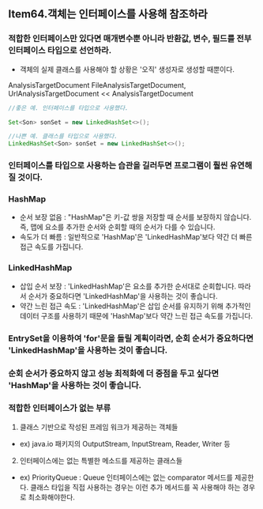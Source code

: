 ## Item64.객체는 인터페이스를 사용해 참조하라

### 적합한 인터페이스만 있다면 매개변수뿐 아니라 반환값, 변수, 필드를 전부 인터페이스 타입으로 선언하라.
- 객체의 실제 클래스를 사용해야 할 상황은 '오직' 생성자로 생성할 때뿐이다.

AnalysisTargetDocument
FileAnalysisTargetDocument, UrlAnalysisTargetDocument << AnalysisTargetDocument

```java
//좋은 예. 인터페이스를 타입으로 사용했다.

Set<Son> sonSet = new LinkedHashSet<>();
```

```java
//나쁜 예. 클래스를 타입으로 사용했다.
LinkedHashSet<Son> sonSet = new LinkedHashSet<>();
```

### 인터페이스를 타입으로 사용하는 습관을 길러두면 프로그램이 훨씬 유연해질 것이다.

### HashMap
- 순서 보장 없음 : "HashMap"은 키-값 쌍을 저장할 때 순서를 보장하지 않습니다. 즉, 맵에 요소를 추가한 순서와 순회할 때의 순서가 다를 수 있습니다.
- 속도가 더 빠름 : 일반적으로 'HashMap'은 'LinkedHashMap'보다 약간 더 빠른 접근 속도를 가집니다.

### LinkedHashMap
- 삽입 순서 보장 : 'LinkedHashMap'은 요소를 추가한 순서대로 순회합니다. 따라서 순서가 중요하다면 'LinkedHashMap'을 사용하는 것이 좋습니다.
- 약간 느린 접근 속도 : 'LinkedHashMap'은 삽입 순서를 유지하기 위해 추가적인 데이터 구조를 사용하기 때문에 'HashMap'보다 약간 느린 접근 속도를 가집니다.

### EntrySet을 이용하여 'for'문을 돌릴 계획이라면, 순회 순서가 중요하다면 'LinkedHashMap'을 사용하는 것이 좋습니다.
### 순회 순서가 중요하지 않고 성능 최적화에 더 중점을 두고 싶다면 'HashMap'을 사용하는 것이 좋습니다.

### 적합한 인터페이스가 없는 부류
1. 클래스 기반으로 작성된 프레임 워크가 제공하는 객체들
- ex) java.io 패키지의 OutputStream, InputStream, Reader, Writer 등

2. 인터페이스에는 없는 특별한 메소드를 제공하는 클래스들
- ex) PriorityQueue : Queue 인터페이스에는 없는 comparator 메서드를 제공한다. 클래스 타입을 직접 사용하는 경우는 이런 추가 메서드를 꼭 사용해야 하는 경우로 최소화해야한다.
